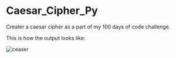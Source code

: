 # Caesar_Cipher_Py

Creater a caesar cipher as a part of my 100 days of code challenge. 

This is how the output looks like:

![ceaser](https://github.com/agamairi/Ceaser_Cipher_Py/assets/75530266/4a36e6bd-0e97-4cd4-8708-b02009f5c5dc)
